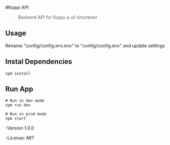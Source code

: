 #Koppi API

> Backend API for Koppi a url shortener

## Usage

Rename "config/config.env.env" to "config/config.env" and update settings

## Instal Dependencies

```
npm install
```

## Run App

```
# Run in dev mode
npm run dev

# Run in prod mode
npm start
```

-Version 1.0.0

-License: MIT
